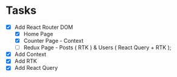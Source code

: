 # Tasks

- [x] Add React Router DOM
  - [x] Home Page
  - [x] Counter Page - Context
  - [ ] Redux Page - Posts ( RTK ) & Users ( React Query + RTK );
- [x] Add Context
- [x] Add RTK
- [x] Add React Query
